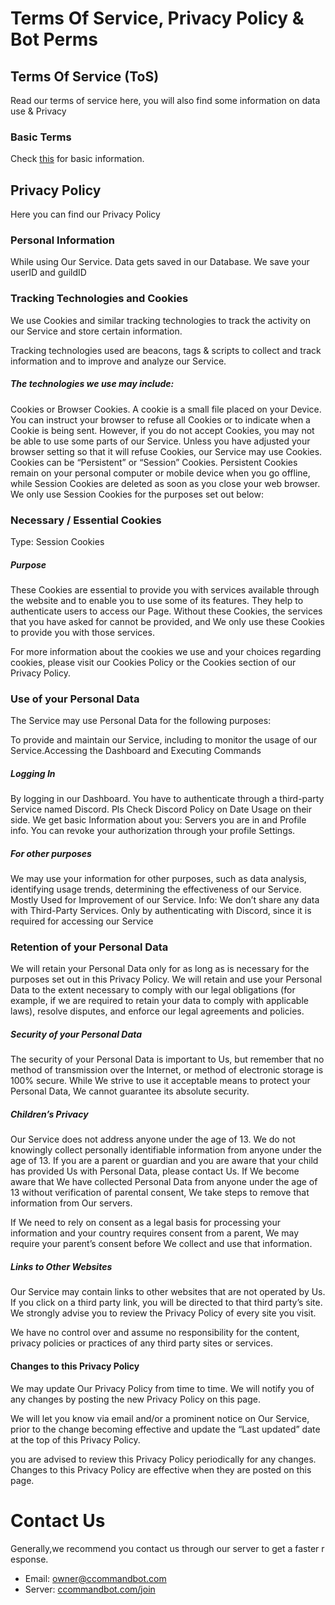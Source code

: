 # Terms Of Service, Privacy Policy & Bot Perms

## Terms Of Service (ToS)
Read our terms of service here, you will also find some information on data use & Privacy

### Basic Terms
Check [this](../Guide/3.policy.md) for basic information.

## Privacy Policy
Here you can find our Privacy Policy

### Personal Information
While using Our Service. Data gets saved in our Database. We save your userID and guildID

### Tracking Technologies and Cookies
We use Cookies and similar tracking technologies to track the activity on our Service and store certain information. 

Tracking technologies used are beacons, tags & scripts to collect and track information and to improve and analyze our Service. 

##### The technologies we use may include:
Cookies or Browser Cookies. A cookie is a small file placed on your Device. You can instruct your browser to refuse all Cookies or to indicate when a Cookie is being sent. However, if you do not accept Cookies, you may not be able to use some parts of our Service. Unless you have adjusted your browser setting so that it will refuse Cookies, our Service may use Cookies.
Cookies can be “Persistent” or “Session” Cookies. Persistent Cookies remain on your personal computer or mobile device when you go offline, while Session Cookies are deleted as soon as you close your web browser.
We only use Session Cookies for the purposes set out below:

### Necessary / Essential Cookies
Type: Session Cookies

##### Purpose
These Cookies are essential to provide you with services available through the website and to enable you to use some of its features. They help to authenticate users to access our Page. Without these Cookies, the services that you have asked for cannot be provided, and We only use these Cookies to provide you with those services.

For more information about the cookies we use and your choices regarding cookies, please visit our Cookies Policy or the Cookies section of our Privacy Policy.

### Use of your Personal Data
The Service may use Personal Data for the following purposes:

To provide and maintain our Service, including to monitor the usage of our Service.Accessing the Dashboard and Executing Commands

##### Logging In
By logging in our Dashboard. You have to authenticate through a third-party Service named Discord. Pls Check Discord Policy on Date Usage on their side. We get basic Information about you: Servers you are in and Profile info. You can revoke your authorization through your profile Settings.

##### For other purposes
We may use your information for other purposes, such as data analysis, identifying usage trends, determining the effectiveness of our Service. Mostly Used for Improvement of our Service.
Info: We don’t share any data with Third-Party Services. Only by authenticating with Discord, since it is required for accessing our Service

### Retention of your Personal Data
We will retain your Personal Data only for as long as is necessary for the purposes set out in this Privacy Policy. We will retain and use your Personal Data to the extent necessary to comply with our legal obligations (for example, if we are required to retain your data to comply with applicable laws), resolve disputes, and enforce our legal agreements and policies.

##### Security of your Personal Data
The security of your Personal Data is important to Us, but remember that no method of transmission over the Internet, or method of electronic storage is 100% secure. While We strive to use it acceptable means to protect your Personal Data, We cannot guarantee its absolute security.

##### Children’s Privacy
Our Service does not address anyone under the age of 13. We do not knowingly collect personally identifiable information from anyone under the age of 13. If you are a parent or guardian and you are aware that your child has provided Us with Personal Data, please contact Us. If We become aware that We have collected Personal Data from anyone under the age of 13 without verification of parental consent, We take steps to remove that information from Our servers.

If We need to rely on consent as a legal basis for processing your information and your country requires consent from a parent, We may require your parent’s consent before We collect and use that information.

##### Links to Other Websites
Our Service may contain links to other websites that are not operated by Us. If you click on a third party link, you will be directed to that third party’s site. We strongly advise you to review the Privacy Policy of every site you visit.

We have no control over and assume no responsibility for the content, privacy policies or practices of any third party sites or services.

#### Changes to this Privacy Policy
We may update Our Privacy Policy from time to time. We will notify you of any changes by posting the new Privacy Policy on this page.

We will let you know via email and/or a prominent notice on Our Service, prior to the change becoming effective and update the “Last updated” date at the top of this Privacy Policy.

you are advised to review this Privacy Policy periodically for any changes. Changes to this Privacy Policy are effective when they are posted on this page.

# Contact Us

Generally,we recommend you contact us through our server to get a faster response.

* Email: [owner@ccommandbot.com](mailto:owner@ccommandbot.com)
* Server: [ccommandbot.com/join](http://ccommandbot.com/join) 
